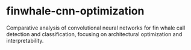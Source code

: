# finwhale-cnn-optimization
Comparative analysis of convolutional neural networks for fin whale call detection and classification, focusing on architectural optimization and interpretability.
